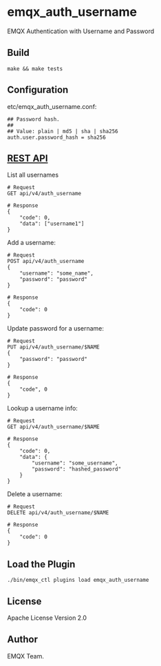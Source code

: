 emqx_auth_username
==================

EMQX Authentication with Username and Password

Build
-----

```
make && make tests
```

Configuration
-------------

etc/emqx_auth_username.conf:

```
## Password hash.
##
## Value: plain | md5 | sha | sha256 
auth.user.password_hash = sha256
```

[REST API](https://developer.emqx.io/docs/emq/v3/en/rest.html)
------------

List all usernames
```
# Request
GET api/v4/auth_username

# Response
{
    "code": 0,
    "data": ["username1"]
}
```

Add a username:
```
# Request
POST api/v4/auth_username
{
    "username": "some_name",
    "password": "password"
}

# Response
{
    "code": 0
}
```

Update password for a username:
```
# Request
PUT api/v4/auth_username/$NAME
{
    "password": "password"
}

# Response
{
    "code", 0
}
```

Lookup a username info:
```
# Request
GET api/v4/auth_username/$NAME

# Response
{
    "code": 0,
    "data": {
        "username": "some_username",
        "password": "hashed_password"
    }
}
```

Delete a username:
```
# Request
DELETE api/v4/auth_username/$NAME

# Response
{
    "code": 0
}
```

Load the Plugin
---------------

```
./bin/emqx_ctl plugins load emqx_auth_username
```

License
-------

Apache License Version 2.0

Author
------

EMQX Team.
